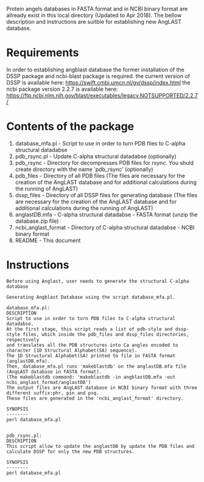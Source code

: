   Protein angels databases in FASTA format and in NCBI binary format are allready exist in this local directory (Updated to Apr 2018).
  The bellow description and instructions are suitble for establishing new AngLAST database.

  Requirements
=========================

  In order to establishing angblast database the former installation of the DSSP package and ncbi-blast package is required. 
  the current version of DSSP is available here: https://swift.cmbi.umcn.nl/gv/dssp/index.html
  the ncbi package version 2.2.7 is available here: https://ftp.ncbi.nlm.nih.gov/blast/executables/legacy.NOTSUPPORTED/2.2.7/



 Contents of the package
=========================

  1.  database_mfa.pl					-  Script to use in order to turn PDB files to C-alpha structural datadabse 
  2.  pdb_rsync.pl					-  Update C-alpha structural datadabse (optionally) 
  3.  pdb_rsync						-  Directory for decompresses PDB files for rsync. You shuld create directory with the name 'pdb_rsync' (optionally)     
  4.  pdb_files						-  Directory of all PDB files (The files are necessary for the creation of the AngLAST database and for additional calculations during the running of AngLAST)
  5.  dssp_files					-  Directory of all DSSP files for generating database (The files are necessary for the creation of the AngLAST database and for additional calculations during the running of AngLAST)
  6.  anglastDB.mfa					-  C-alpha structural datadabse  - FASTA format (unzip the database.zip file)
  7.  ncbi_anglast_format				-  Directory of C-alpha structural datadabse - NCBI binary format
  8.  README						-  This document
 

  Instructions
=========================
   
	Before using Anglast, user needs to generate the structural C-alpha database
 
	Generating Angblast Database using the script database_mfa.pl.
	
	database_mfa.pl:
	DESCRIPTION
	Script to use in order to turn PDB files to C-alpha structural datadabse. 
	At the first stage, this script reads a list of pdb-style and dssp-style files, which inside the pdb_files and dssp_files directories, respectively 
	and translates all the PDB structures into Ca angles encoded to character [1D Structural Alphabet(SA) sequence]. 
	The 1D Structural Alphabet(SA) printed to file in FASTA format (anglastDB.mfa). 
	Then, database_mfa.pl runs 'makeblastdb' on the anglastDB.mfa file (AngLAST database in FASTA format).
    (The makeblastdb command: 'makeblastdb -in angblastDB.mfa -out ncbi_anglast_format/anglastDB') 	
	The output files are AngLAST database in NCBI binary format with three different suffix:phr, pin and psq.
	These files are generated in the 'ncbi_anglast_format' directory.
	
	SYNOPSIS
	--------
	perl database_mfa.pl 
	
		
	pdb_rsync.pl:
	DESCRIPTION
	This script allow to update the anglastDB by update the PDB files and calculate DSSP for only the new PDB structures.	
	
	SYNOPSIS
	--------	
    perl database_mfa.pl 

